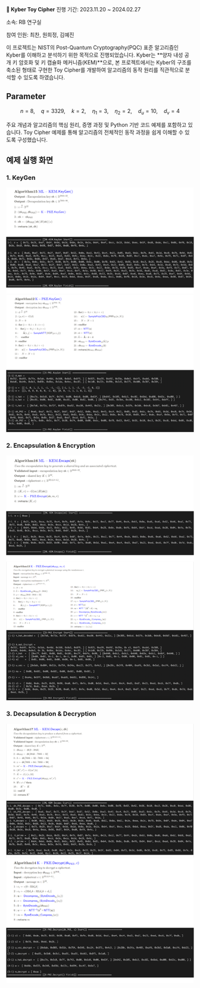 **🔐 Kyber Toy Cipher**
진행 기간: 2023.11.20 ~ 2024.02.27

소속: RB 연구실

참여 인원: 최찬, 원희정, 김예진

이 프로젝트는 NIST의 Post-Quantum Cryptography(PQC) 표준 알고리즘인 Kyber를 이해하고 분석하기 위한 목적으로 진행되었습니다.
Kyber는 **양자 내성 공개 키 암호화 및 키 캡슐화 메커니즘(KEM)**으로, 본 프로젝트에서는 Kyber의 구조를 축소된 형태로 구현한 Toy Cipher를 개발하여 알고리즘의 동작 원리를 직관적으로 분석할 수 있도록 하였습니다.



## Parameter

$$
n = 8,\quad q = 3329,\quad k = 2,\quad \eta_1 = 3,\quad \eta_2 = 2,\quad d_u = 10,\quad d_v = 4
$$

주요 개념과 알고리즘의 핵심 원리, 증명 과정 및 Python 기반 코드 예제를 포함하고 있습니다. Toy Cipher 예제를 통해 알고리즘의 전체적인 동작 과정을 쉽게 이해할 수 있도록 구성했습니다.


## 예제 실행 화면

### 1. KeyGen
![KEM KeyGen](images/KEMGen.png)
![PKE KeyGen](images/PKEGen.png)

### 2. Encapsulation & Encryption
![KEM Encapsulation](images/KEMEncaps.png)
![PKE Encryption](images/PKEEncrypt.png)

### 3. Decapsulation & Decryption
![KEM Decapsulation](images/KEMDecaps.png)
![PKE Decryption](images/PKEDecrypt.png)

